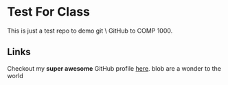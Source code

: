 # Test For Class
This is just a test repo to demo git \ GitHub to COMP 1000.

## Links
Checkout my **super awesome** GitHub profile [here](https://github.com/aaron-plahn).
blob are a wonder to the world
